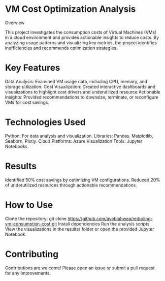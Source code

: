 # VM Cost Optimization Analysis
Overview

This project investigates the consumption costs of Virtual Machines (VMs) in a cloud environment and provides actionable insights to reduce costs. By analyzing usage patterns and visualizing key metrics, the project identifies inefficiencies and recommends optimization strategies.

# Key Features

Data Analysis: Examined VM usage data, including CPU, memory, and storage utilization.
Cost Visualization: Created interactive dashboards and visualizations to highlight cost drivers and underutilized resource
Actionable Insights: Provided recommendations to downsize, terminate, or reconfigure VMs for cost savings.

# Technologies Used

Python: For data analysis and visualization.
Libraries: Pandas, Matplotlib, Seaborn, Plotly.
Cloud Platforms: Azure
Visualization Tools: Jupyter Notebooks.

# Results

Identified 50% cost savings by optimizing VM configurations.
Reduced 20% of underutilized resources through actionable recommendations.

# How to Use

Clone the repository: git clone https://github.com/ayebiahwea/reducing-vm-consumption-cost.git
Install dependencies
Run the analysis scripts
View the visualizations in the results/ folder or open the provided Jupyter Notebook.

# Contributing

Contributions are welcome! Please open an issue or submit a pull request for any improvements.

